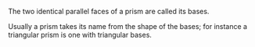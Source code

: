 The two identical parallel faces of a prism are called its bases.

Usually a prism takes its name from the shape of the bases; for instance
a triangular prism is one with triangular bases.

